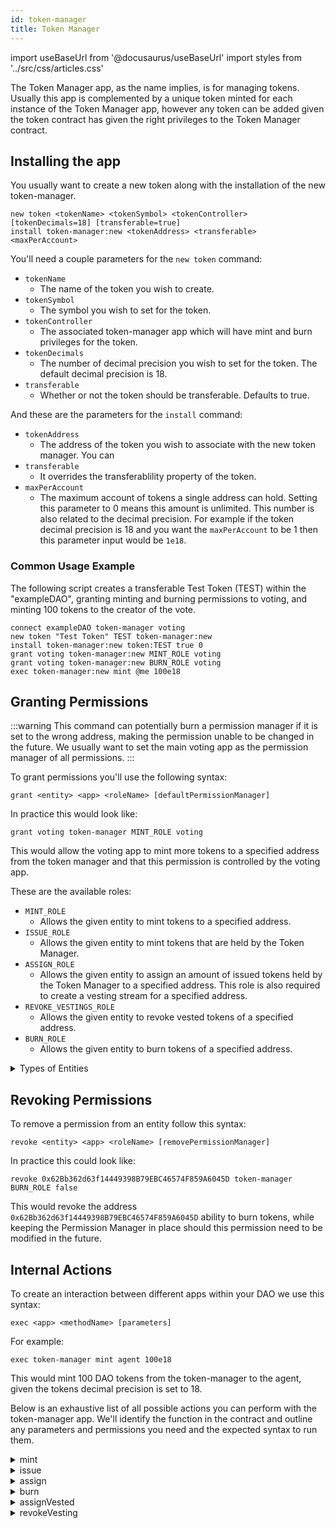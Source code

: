 ```yaml
---
id: token-manager
title: Token Manager
---
```

import useBaseUrl from '@docusaurus/useBaseUrl'
import styles from '../src/css/articles.css'

The Token Manager app, as the name implies, is for managing tokens. Usually this app is complemented by a unique token minted for each instance of the Token Manager app, however any token can be added given the token contract has given the right privileges to the Token Manager contract.

## Installing the app

You usually want to create a new token along with the installation of the new token-manager.

```
new token <tokenName> <tokenSymbol> <tokenController> [tokenDecimals=18] [transferable=true]
install token-manager:new <tokenAddress> <transferable> <maxPerAccount>
```

You'll need a couple parameters for the `new token` command:

- `tokenName`
    - The name of the token you wish to create.
- `tokenSymbol`
    - The symbol you wish to set for the token.
- `tokenController`
    - The associated token-manager app which will have mint and burn privileges for the token.
- `tokenDecimals`
    - The number of decimal precision you wish to set for the token. The default decimal precision is 18.
- `transferable`
    - Whether or not the token should be transferable. Defaults to true.

And these are the parameters for the `install` command:
- `tokenAddress`
    - The address of the token you wish to associate with the new token manager. You can
- `transferable`
    - It overrides the transferablility property of the token.
- `maxPerAccount`
    - The maximum account of tokens a single address can hold. Setting this parameter to 0 means this amount is unlimited. This number is also related to the decimal precision. For example if the token decimal precision is 18 and you want the `maxPerAccount` to be 1 then this parameter input would be `1e18`.

### Common Usage Example

The following script creates a transferable Test Token (TEST) within the "exampleDAO", granting minting and burning permissions to voting, and minting 100 tokens to the creator of the vote.

```
connect exampleDAO token-manager voting
new token "Test Token" TEST token-manager:new
install token-manager:new token:TEST true 0
grant voting token-manager:new MINT_ROLE voting
grant voting token-manager:new BURN_ROLE voting
exec token-manager:new mint @me 100e18
```

## Granting Permissions

:::warning
This command can potentially burn a permission manager if it is set to the wrong address, making the permission unable to be changed in the future. We usually want to set the main voting app as the permission manager of all permissions.
:::

To grant permissions you'll use the following syntax:

```
grant <entity> <app> <roleName> [defaultPermissionManager]
```

In practice this would look like:

```
grant voting token-manager MINT_ROLE voting
```

This would allow the voting app to mint more tokens to a specified address from the token manager and that this permission is controlled by the voting app.

These are the available roles:
- `MINT_ROLE`
    - Allows the given entity to mint tokens to a specified address.
- `ISSUE_ROLE`
    - Allows the given entity to mint tokens that are held by the Token Manager.
- `ASSIGN_ROLE`
    - Allows the given entity to assign an amount of issued tokens held by the Token Manager to a specified address. This role is also required to create a vesting stream for a specified address.
- `REVOKE_VESTINGS_ROLE`
    - Allows the given entity to revoke vested tokens of a specified address.
- `BURN_ROLE`
    - Allows the given entity to burn tokens of a specified address.

<details>
<summary>Types of Entities</summary>

There are four eligible entities you can choose from: **App**, **Anyone**, **Token Holders**, **Specified Eth Address**.
- Anyone is expressed as `ANY_ENTITY` and can be any user visiting your DAO with a web wallet.
- Token Holders is expressed as token-manager and is affiliated with your token-managers token. Anyone holding the token-manager's token is inside of this entity.
- Specified Eth Address is expressed as the ETH address starting with `0x`, only this address will be the specified entity.
- App is the internal name of the internal Aragon App installed on your DAO, such as `voting`, `token-manager`, or `agent`.

</details>


## Revoking Permissions

To remove a permission from an entity follow this syntax:

```
revoke <entity> <app> <roleName> [removePermissionManager]
```

In practice this could look like:

```
revoke 0x62Bb362d63f14449398B79EBC46574F859A6045D token-manager BURN_ROLE false
```

This would revoke the address `0x62Bb362d63f14449398B79EBC46574F859A6045D` ability to burn tokens, while keeping the Permission Manager in place should this permission need to be modified in the future.

## Internal Actions

To create an interaction between different apps within your DAO we use this syntax:

```
exec <app> <methodName> [parameters]
```

For example:

```
exec token-manager mint agent 100e18
```

This would mint 100 DAO tokens from the token-manager to the agent, given the tokens decimal precision is set to 18.

Below is an exhaustive list of all possible actions you can perform with the token-manager app. We'll identify the function in the contract and outline any parameters and permissions you need and the expected syntax to run them.

<details>
<summary>mint</summary>

This function will mint more of the tokens that are associated with the token-manager app.

#### Parameters

- `receiver` - The address of the entity that will receive the minted tokens. (address)
- `amount` - The amount of tokens you wish to mint. **Take note of the token's decimal precision**. (uint256)

#### Permissions

The entity that wishes to mint more tokens will need the `MINT_ROLE` role.

#### Syntax

`exec token-manager mint <receiver> <amount>`
</details>

<details>
<summary>issue</summary>

This will mint a specified amount of tokens that will be held by the token-manager app.

#### Parameters

- `amount` - The amount of tokens you wish to mint. **Take note of the token's decimal precision**. (uint256)

#### Permissions

The entity that wishes to mint more tokens to the token-manager app will need the `ISSUE_ROLE` role.

#### Syntax

`exec token-manager issue <amount>`
</details>
<details>
<summary>assign</summary>

Sends a specified amount of the associated token-manager tokens that are currently held by the token-manager to a specified address.

#### Parameters
- `receiver` - The address of the entity that will receive the assigned tokens. (address)
- `amount` - The amount of tokens you wish to assign. **Take note of the token's decimal precision**. (uint256)

#### Permissions

The entity that wishes to assign tokens to a specified address will require the `ASSIGN_ROLE` role.

#### Syntax
`exec token-manager assign <receiver> <amount>`
</details>

<details>
<summary>burn</summary>

This function will burn a specified amount of the associated token-manager tokens from a specified address.

#### Parameters

- `holder` - The address of the current token holder of which you would like to burn tokens from.
- `amount` - The amount of tokens you wish to burn. **Take note of the token's decimal precision**. (uint256)

#### Permissions

The entity that wishes to burn tokens must have the `BURN_ROLE` role.

#### Syntax

`exec token-manager burn <holder> <amount>`
</details>

<details>
<summary>assignVested</summary>
<div id='warning'><h3>WARNING!</h3>
<p>There is a known issue in the Aragon Client that will cause the UI to hang and crash when calling this function to the DAO, rendering the Aragon interface unusable. At this point we do not advise using this function. You can track the issue here:
<u>https://github.com/aragon/client/issues/1543</u></p>
</div>

Creates a revokable vesting schedule. Assigning tokens held by the token-manager to a specified address according to a specified vesting schedule. This vesting schedule linearly releases tokens issued to the token-manager to the recipient. You'll have to make sure the token-manager has enough tokens issued to itself using the `issue` function before assigning the vesting schedule. the schedule begins at the `start` date but funds are only sent from after the specified `cliff` date until the specified end date, or `vested` date.
#### Parameters

- `receiver` - The address of the entity that will receive the vested tokens. (address)
- `amount` - The amount of tokens you wish to vest. **Take note of the token's decimal precision**. (uint256)
- `start` - The start date of when the vesting begins. This is formatted as a UNIX timestamp. (uint64)
- `cliff` - The date of when tokens begin to be released. (uint64)
- `vested` - The date when 100% of the tokens are vested to the specified address. (uint64)
- `revokable` - Whether the vesting can be revoked by the token-manager. (boolean)

#### Permissions

The entity wishing to assign a vesting schedule will need the `ASSIGN_ROLE` role.

#### Syntax

`exec token-manager assignVested <receiver> <amount> <start> <cliff> <vested> <revokable>`

### Usage Example

Here's an example:

We create a vesting schedule to send 100 tokens over 10 days to DAO member, Mitch, with a cliff on day 4. This means 10% of the tokens are vested per day. The recipient receives no tokens until the cliff date then would receive 40% of the tokens immediately then a further 10% per day. The vesting schedule can be revoked by the token-manager (called by `revokeVesting`).

- Our `start` date is the 1st of June, 2030 and end date is the 10th of June, 2030 (Timestamps 1909116061 and 1909893661 respectively).
- On the 4th of June we reach the `cliff`, 40 tokens in the vesting schedule are sent to the Mitch  (Timestamp 1909375261).
- The 5th of June he would have 50 tokens. The 6th, 60 tokens and so on...
- By the 10th of June we hit our `vested` date and Mitch will have the total of 100 tokens vested(received) to his address.

To create this vesting schedule our final EVMcrispr script could then look like:
```
connect exampleDAO token-manager voting
exec token-manager assignVested 0x123456789abcdef123456789abcdef0123456789 100e18 1909116061 1909375261 1909893661 true
```
</details>


<details>
<summary>revokeVesting</summary>

Revoke the specified vesting from a specified token holder.

#### Parameters

- `holder` - The address of the recipient of the vested tokens. (address)
- `vestingId` - The numerical identifier of the vesting schedule. (uint256)

#### Permissions

The entity that wishes to revoke a vesting schedule will need the `REVOKE_VESTINGS_ROLE` role.

#### Syntax

`exec token-manager revokeVesting <holder> <vestingId>`

</details>
